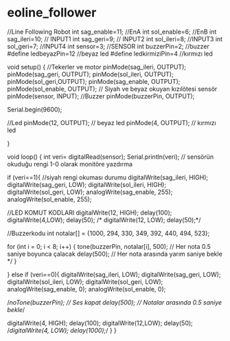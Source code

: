 # eoline_follower
//Line Following Robot 
int sag_enable=11; //EnA
int sol_enable=6; //EnB
int sag_ileri=10; // INPUT1
int sag_geri=9; // INPUT2
int sol_ileri=8; //INPUT3
int sol_geri=7; //INPUT4
int sensor=3; //SENSOR
int buzzerPin=2; //buzzer
#define ledbeyazPin=12 //beyaz led
#define ledkirmiziPin=4 //kırmızı led

void setup() {
  //Tekerler ve motor
pinMode(sag_ileri, OUTPUT);
pinMode(sag_geri, OUTPUT);
pinMode(sol_ileri, OUTPUT);
pinMode(sol_geri,OUTPUT);
pinMode(sag_enable, OUTPUT);
pinMode(sol_enable, OUTPUT);
// Siyah ve beyaz okuyan kızılötesi sensör
pinMode(sensor, INPUT);
//Buzzer
pinMode(buzzerPin, OUTPUT);

Serial.begin(9600);

//Led
pinMode(12, OUTPUT); // beyaz led
pinMode(4, OUTPUT);  // kırmızı led

}

void loop() {
  int veri= digitalRead(sensor);
Serial.println(veri); // sensörün okuduğu rengi 1-0 olarak monitöre yazdırma

  if (veri==1){ //siyah rengi okuması durumu
    digitalWrite(sag_ileri, HIGH);
    digitalWrite(sag_geri, LOW);
    digitalWrite(sol_ileri, HIGH);
    digitalWrite(sol_geri, LOW);
    analogWrite(sag_enable, 255);
    analogWrite(sol_enable, 255);
   
  //LED KOMUT KODLARI
 digitalWrite(12, HIGH);
 delay(100);
 digitalWrite(4,LOW);
 delay(50);
/* digitalWrite(12, LOW);
 delay(50);*/
 

//Buzzerkodu
int notalar[] = {1000, 294, 330, 349, 392, 440, 494, 523};

for (int i = 0; i < 8; i++) {
    tone(buzzerPin, notalar[i], 500); // Her nota 0.5 saniye boyunca çalacak
delay(500); // Her nota arasında yarım saniye bekle */
}

  }
  else if (veri==0){
    digitalWrite(sag_ileri, LOW);
    digitalWrite(sag_geri, LOW);
    digitalWrite(sol_ileri, LOW);
    digitalWrite(sol_geri, LOW);
    analogWrite(sag_enable, 0);
    analogWrite(sol_enable, 0);
    
  /*noTone(buzzerPin); // Ses kapat
    delay(500); // Notalar arasında 0.5 saniye bekle*/

digitalWrite(4, HIGH);
 delay(100);
 digitalWrite(12,LOW);
 delay(50);
 /*digitalWrite(4, LOW);
 delay(1000);*/
  }
    }
  
